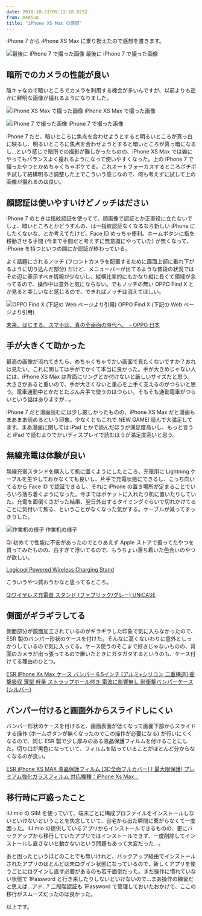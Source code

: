 ```yaml
---
date: 2018-10-31T09:12:18.825Z
from: medium
title: "iPhone XS Max の感想"
---
```


iPhone 7 から iPhone XS Max に乗り換えたので感想を書きます。

![最後に iPhone 7 で撮った画像](https://cdn-images-1.medium.com/max/800/0*6_vuG613bYC6lkci)
最後に iPhone 7 で撮った画像

## 暗所でのカメラの性能が良い

陰キャなので暗いところでカメラを利用する機会が多いんですが、以前よりも遥かに鮮明な画像が撮れるようになりました。

![iPhone XS Max で撮った画像](https://cdn-images-1.medium.com/max/800/1*g8v7-yghenK8sciM2vXQBQ.png)
iPhone XS Max で撮った画像

![iPhone 7 で撮った画像](https://cdn-images-1.medium.com/max/800/1*97XH8v5TqdNYugVizF67eQ.png)
iPhone 7 で撮った画像

iPhone 7 だと、暗いところに焦点を合わせようとすると明るいところが真っ白に映るし、明るいところに焦点を合わせようとすると暗いところが真っ暗になるし…という感じで暗所での撮影が難しかったものの、iPhone XS Max では雑にやってもバランスよく撮れるようになって使いやすくなった。上の iPhone 7 で撮ったやつとかめちゃくちゃボケてる。これオートフォーカスするところポチポチ試して結構明るさ調整した上でこういう感じなので、何も考えずに試して上の画像が撮れるのは良い。

## 顔認証は使いやすいけどノッチはださい

iPhone 7 のときは指紋認証を使ってて、顔画像で認証とか正直役に立たないでしょ、暗いところとかどうすんの、はー指紋認証なくなるなら新しい iPhone にしたくないな、とか考えてたけど、Face ID めっちゃ便利。ホームボタンに指を移動させる手間 (今まで手間だと考えずに無意識にやっていた) が無くなって、iPhone を持つといつの間にか認証が終わっている。

よく話題にされるノッチ (フロントカメラを配置するために画面上部に垂れ下がるように切り込んだ部分) だけど、メニューバーが出てるような普段の状況ではその辺に表示すべき情報が少ないし、縦横比率的にもかなり縦に長くて領域が余ってるので、操作中は意外と気にならない。でもノッチの無い OPPO Find X とか見ると美しいなと感じるので、できればノッチは消えてほしい。

![OPPO Find X (下記の Web ページより引用)](https://cdn-images-1.medium.com/max/800/1*CmUe0tZ5oFbtz-H02DRNSA.png)
OPPO Find X (下記の Web ページより引用)

[未来、はじまる。スマホは、真の全画面の時代へ。 - OPPO 日本](https://www.oppo.com/jp/smartphone-find_x/)

## 手が大きくて助かった

最高の画像が流れてきたら、めちゃくちゃでかい画面で見たくないですか？おれは見たい。これに関しては手がでかくて本当に良かった。手が大きめじゃない人には、iPhone XS Max は背面にリングとか付けないと厳しいサイズだと思う。大きさがあると重いので、手が大きくないと重心を上手く支えるのがつらいと思う。電車通勤中とかだとたぶん片手で使うのはつらい。そもそも通勤電車がつらいという話はありますが…。

iPhone 7 だと漫画読むには少し厳しかったものの、iPhone XS Max だと漫画もまあまあ読めるという印象。少なくともこれで NEW GAME! 読んで大満足してます。まあ漫画に関しては iPad とかで読んだほうが満足度高いし、もっと言うと iPad で読むよりでかいディスプレイで読むほうが満足度高いと思う。

## 無線充電は体験が良い

無線充電スタンドを購入して机に置くようにしたところ、充電用に Lightning ケーブルを生やしておかなくても良いし、片手で充電状態にできるし、こっち向いてるから Face ID で認証できるし、それに iPhone の置き場所が定まることでいろいろ落ち着くようになった。今まではポケットに入れたり机に置いたりしていた。充電を面倒くさがった結果、翌日外出するタイミングぐらいで切れかけてることに気付いて焦る、ということがなくなった気がする。ケーブルが減ってすっきりした。

![作業机の様子](https://cdn-images-1.medium.com/max/800/1*6UBoig7-rBmbQFeEAti1rw.png)
作業机の様子

Qi 初めてで性能に不安があったのでとりあえず Apple ストアで扱ってたやつを買ってみたものの、白すぎて浮いてるので、もうちょい落ち着いた色合いのやつが欲しい。

[Logicool Powered Wireless Charging Stand](https://www.apple.com/jp/shop/product/HM6U2J/A/logicool-powered-wireless-charging-stand)

こういうやつ買おうかなと思ってるところ。

[Qiワイヤレス充電器 スタンド (ファブリック/グレー) UNiCASE](https://unicase.jp/iphone-goods/battery/48258.html)

## 側面がギラギラしてる

側面部分が鏡面加工されているのがギラギラした印象で気に入らなかったので、ESR 製のバンパー形状のケースを付けた。そんなに高くないわりに意外としっかりしているので気に入ってる。ケース使うのそこまで好きじゃないものの、背面のカメラが出っ張ってるので置いたときにガタガタするというのも、ケース付けてる理由のひとつ。

[ESR iPhone Xs Max ケース バンパー 6.5インチ \[アルミ+シリコン 二重構造\] 衝撃吸収 薄型 軽量 ストラップホール付き 電波に影響無し 耐衝撃バンパーケース (シルバー)](https://www.amazon.co.jp/gp/product/B07GJD1VMQ)

## バンパー付けると画面外からスライドしにくい

バンパー形状のケースを付けると、画面表面が低くなって画面下部からスライドする操作 (ホームボタンが無くなったのでこの操作が必要になる) が行いにくくなるので、同じ ESR 製で少し厚みのある液晶保護フィルムを付けることにした。切り口が黒色になっていて、フィルムを貼っていることがほとんど分からなくなるのが良い。

[ESR iPhone XS MAX 液晶保護フィルム \[3D全面フルカバー\] \[ 最大限保護\] プレミアム強化ガラスフィルム 対応機種：iPhone Xs Max…](https://www.amazon.co.jp/gp/product/B07G42KLZZ)

## 移行時に戸惑ったこと

IIJ mio の SIM を使っていて、端末ごとに構成プロファイルをインストールしないといけないということを失念していて、自宅から出た瞬間に繋がらなくて一度困った。IIJ mio の提供しているアプリからインストールできるものの、更にバックアップから移行していたアプリではインストールできず、一度削除してインストールし直さないと動かないという問題もあって大変だった…。

あと困ったというほどのことでも無いけれど、バックアップ経由でインストールされたアプリのほとんどは未ログイン状態になっているので、新しくアプリを使うごとにログインし直す必要があるのも若干面倒だった。まだ操作に慣れていない状態で 1Password と行き来したりしないといけないので…まあ操作の練習だと思えば…アド…? 二段階認証も 1Password で管理しておいたおかげで、ここの移行がスムーズだったのは良かった。

以上です。
